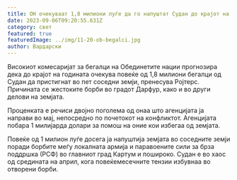 ```yaml
---
title: ОН очекуваат 1,8 милиони луѓе да го напуштат Судан до крајот на годината
date: 2023-09-06T09:20:55.631Z
category: свет
featured: true
featuredImage: ../img/11-20-ob-begalci.jpg
author: Вардарски
---
```

Високиот комесаријат за бегалци на Обединетите нации прогнозира дека до крајот на годината очекува повеќе од 1,8 милиони бегалци од Судан да пристигнат во пет соседни земји, пренесува Ројтерс. Причината се жестоките борби во градот Дарфур, како и во други делови на земјата.

Проценката е речиси двојно поголема од онаа што агенцијата ја направи во мај, непосредно по почетокот на конфликтот. Агенцијата побара 1 милијарда долари за помош на оние кои избегаа од земјата.

Повеќе од 1 милион луѓе досега ја напуштија земјата во соседните земји поради борбите меѓу локалната армија и паравоените сили за брза поддршка (РСФ) во главниот град Картум и пошироко. Судан е во хаос од средината на април, кога повеќемесечните тензии избувнаа во отворени борби.